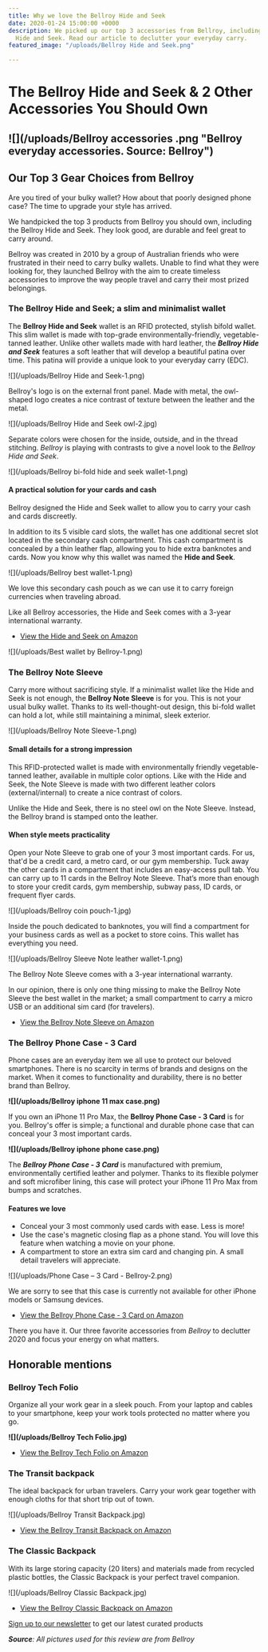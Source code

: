 ```yaml
---
title: Why we love the Bellroy Hide and Seek
date: 2020-01-24 15:00:00 +0000
description: We picked up our top 3 accessories from Bellroy, including the Bellroy
  Hide and Seek. Read our article to declutter your everyday carry.
featured_image: "/uploads/Bellroy Hide and Seek.png"

---
```

# The Bellroy Hide and Seek & 2 Other Accessories You Should Own

## ![](/uploads/Bellroy accessories .png "Bellroy everyday accessories. Source: Bellroy")

## Our Top 3 Gear Choices from Bellroy

Are you tired of your bulky wallet? How about that poorly designed phone case? The time to upgrade your style has arrived.

We handpicked the top 3 products from Bellroy you should own, including the Bellroy Hide and Seek. They look good, are durable and feel great to carry around.

Bellroy was created in 2010 by a group of Australian friends who were frustrated in their need to carry bulky wallets. Unable to find what they were looking for, they launched Bellroy with the aim to create timeless accessories to improve the way people travel and carry their most prized belongings.

### The Bellroy Hide and Seek; a slim and minimalist wallet

The **Bellroy Hide and Seek** wallet is an RFID protected, stylish bifold wallet. This slim wallet is made with top-grade environmentally-friendly, vegetable-tanned leather. Unlike other wallets made with hard leather, the **_Bellroy Hide and Seek_** features a soft leather that will develop a beautiful patina over time. This patina will provide a unique look to your everyday carry (EDC).

![](/uploads/Bellroy Hide and Seek-1.png)

Bellroy's logo is on the external front panel. Made with metal, the owl-shaped logo creates a nice contrast of texture between the leather and the metal.

![](/uploads/Bellroy Hide and Seek owl-2.jpg)

Separate colors were chosen for the inside, outside, and in the thread stitching. _Bellroy_ is playing with contrasts to give a novel look to the _Bellroy_ _Hide and Seek_.

![](/uploads/Bellroy bi-fold hide and seek wallet-1.png)

#### A practical solution for your cards and cash

Bellroy designed the Hide and Seek wallet to allow you to carry your cash and cards discreetly.  
  
In addition to its 5 visible card slots, the wallet has one additional secret slot located in the secondary cash compartment. This cash compartment is concealed by a thin leather flap, allowing you to hide extra banknotes and cards. Now you know why this wallet was named the **Hide and Seek**.

![](/uploads/Bellroy best wallet-1.png)

We love this secondary cash pouch as we can use it to carry foreign currencies when traveling abroad.

Like all Bellroy accessories, the Hide and Seek comes with a 3-year international warranty.

* [View the Hide and Seek on Amazon](https://amzn.to/38XLhxt)

![](/uploads/Best wallet by Bellroy-1.png)

### The Bellroy Note Sleeve

Carry more without sacrificing style. If a minimalist wallet like the Hide and Seek is not enough, the **Bellroy Note Sleeve** is for you. This is not your usual bulky wallet. Thanks to its well-thought-out design, this bi-fold wallet can hold a lot, while still maintaining a minimal, sleek exterior.

![](/uploads/Bellroy Note Sleeve-1.png)

#### Small details for a strong impression

This RFID-protected wallet is made with environmentally friendly vegetable-tanned leather, available in multiple color options. Like with the Hide and Seek, the Note Sleeve is made with two different leather colors (external/internal) to create a nice contrast of colors.  
  
Unlike the Hide and Seek, there is no steel owl on the Note Sleeve. Instead, the Bellroy brand is stamped onto the leather.

#### When style meets practicality

Open your Note Sleeve to grab one of your 3 most important cards. For us, that'd be a credit card, a metro card, or our gym membership. Tuck away the other cards in a compartment that includes an easy-access pull tab. You can carry up to 11 cards in the Bellroy Note Sleeve. That’s more than enough to store your credit cards, gym membership, subway pass, ID cards, or frequent flyer cards.

![](/uploads/Bellroy coin pouch-1.jpg)

Inside the pouch dedicated to banknotes, you will find a compartment for your business cards as well as a pocket to store coins. This wallet has everything you need.

![](/uploads/Bellroy Sleeve Note leather wallet-1.png)

The Bellroy Note Sleeve comes with a 3-year international warranty.

In our opinion, there is only one thing missing to make the Bellroy Note Sleeve the best wallet in the market; a small compartment to carry a micro USB or an additional sim card (for travelers).

* [View the Bellroy Note Sleeve on Amazon](https://amzn.to/2OfeJHp)

### The Bellroy Phone Case - 3 Card

Phone cases are an everyday item we all use to protect our beloved smartphones. There is no scarcity in terms of brands and designs on the market. When it comes to functionality and durability, there is no better brand than Bellroy.

**![](/uploads/Bellroy iphone 11 max case.png)**

If you own an iPhone 11 Pro Max, the **Bellroy Phone Case - 3 Card** is for you. Bellroy's offer is simple; a functional and durable phone case that can conceal your 3 most important cards.

**![](/uploads/Bellroy iphone phone case.png)**

The **_Bellroy Phone Case - 3 Card_** is manufactured with premium, environmentally certified leather and polymer. Thanks to its flexible polymer and soft microfiber lining, this case will protect your iPhone 11 Pro Max from bumps and scratches.

#### Features we love

* Conceal your 3 most commonly used cards with ease. Less is more!
* Use the case's magnetic closing flap as a phone stand. You will love this feature when watching a movie on your phone.
* A compartment to store an extra sim card and changing pin. A small detail travelers will appreciate.

![](/uploads/Phone Case – 3 Card - Bellroy-2.png)

We are sorry to see that this case is currently not available for other iPhone models or Samsung devices.

* [View the Bellroy Phone Case - 3 Card on Amazon](https://amzn.to/2Se46We)

There you have it. Our three favorite accessories from _Bellroy_ to declutter 2020 and focus your energy on what matters.

## Honorable mentions

### Bellroy Tech Folio

Organize all your work gear in a sleek pouch. From your laptop and cables to your smartphone, keep your work tools protected no matter where you go.

**![](/uploads/Bellroy Tech Folio.jpg)**

* [View the Bellroy Tech Folio on Amazon](https://amzn.to/2ubgm1V)

### The Transit backpack

The ideal backpack for urban travelers. Carry your work gear together with enough cloths for that short trip out of town.

![](/uploads/Bellroy Transit Backpack.jpg)

* [View the Bellroy Transit Backpack on Amazon](https://amzn.to/2uUm7RK)

### The Classic Backpack

With its large storing capacity (20 liters) and materials made from recycled plastic bottles, the Classic Backpack is your perfect travel companion.

![](/uploads/Bellroy Classic Backpack.jpg)

* [View the Bellroy Classic Backpack on Amazon](https://amzn.to/2Ola1bf)

  
[Sign up to our newsletter](https://www.subscribepage.com/dripdesignsignup "Drip Design Newsletter") to get our latest curated products

**_Source_**_: All pictures used for this review are from Bellroy_